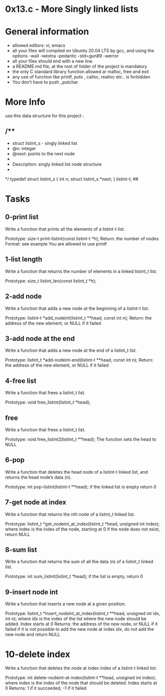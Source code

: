 # 0x13.c - More Singly linked lists
# General information 
 - allowed editors: vi, emacs
 - all your files will compiled on Ubuntu 20.04 LTS by gcc, and using the options -wall -wextra -pedantic -std=gun89 -werror
 - all your files should end with a new line.
 - a README.md file, at the root of folder of the project is mandatory
 - the only C standard library function allowed ar malloc, free and exit
 - any use of function like printf, puts , calloc, realloc etc.. is forbidden
 - You don’t have to push _putchar
# More Info 
use this data structure for this project :
 ## /**
 * struct listint_s - singly linked list
 * @n: integer
 * @next: points to the next node
 *
 * Description: singly linked list node structure
 * 
 */
typedef struct listint_s
{
    int n;
    struct listint_s *next;
} listint-t; ##

# Tasks
## 0-print list
Write a function that prints all the elements of a listint-t list.

Prototype: size-t print-listint(const listint-t *h);
Return: the number of nodes
Format: see example
You are allowed to use printf 
## 1-list length
Write a function that returns the number of elements in a linked listint_t list.

Prototype: size_t listint_len(const listint_t *h);
## 2-add node 
Write a function that adds a new node at the beginning of a listint-t list.

Prototype: listint-t *add_nodeint(listint_t **head, const int n);
Return: the address of the new element, or NULL if it failed
## 3-add node at the end
Write a function that adds a new node at the end of a listint_t list.

Prototype: listint_t *add-nodeint-end(listint-t **head, const int n);
Return: the address of the new element, or NULL if it failed
## 4-free list 
Write a function that frees a listint_t list.

Prototype: void free_listint(listint_t *head);
## free
Write a function that frees a listint_t list.

Prototype: void free_listint2(listint_t **head);
The function sets the head to NULL
## 6-pop
Write a function that deletes the head node of a listint-t linked list, and returns the head node’s data (n).

Prototype: int pop-listint(listint-t **head);
if the linked list is empty return 0
## 7-get node at index
Write a function that returns the nth node of a listint_t linked list.

Prototype: listint_t *get_nodeint_at_index(listint_t *head, unsigned int index);
where index is the index of the node, starting at 0
if the node does not exist, return NULL
## 8-sum list
Write a function that returns the sum of all the data (n) of a listint_t linked list.

Prototype: int sum_listint(listint_t *head);
if the list is empty, return 0
## 9-insert node int
Write a function that inserts a new node at a given position.

Prototype: listint_t *insert_nodeint_at_index(listint_t **head, unsigned int idx, int n);
where idx is the index of the list where the new node should be added. Index starts at 0
Returns: the address of the new node, or NULL if it failed
if it is not possible to add the new node at index idx, do not add the new node and return NULL
# 10-delete index
Write a function that deletes the node at index index of a listint-t linked list.

Prototype: int delete-nodeint-at-index(listint-t **head, unsigned int index);
where index is the index of the node that should be deleted. Index starts at 0
Returns: 1 if it succeeded, -1 if it failed
